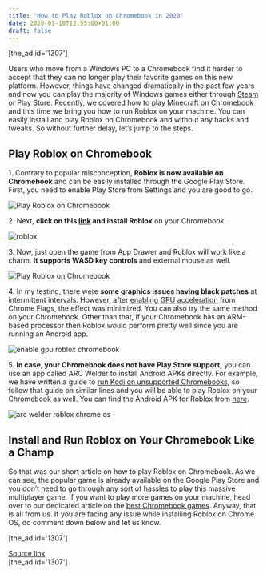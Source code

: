 ```yaml
---
title: 'How to Play Roblox on Chromebook in 2020'
date: 2020-01-16T12:55:00+01:00
draft: false
---
```


\[the\_ad id='1307'\]  
  

  

Users who move from a Windows PC to a Chromebook find it harder to accept that they can no longer play their favorite games on this new platform. However, things have changed dramatically in the past few years and now you can play the majority of Windows games either through [Steam](https://beebom.com/how-install-play-steam-games-chromebook/) or Play Store. Recently, we covered how to [play Minecraft on Chromebook](https://beebom.com/how-install-play-minecraft-chromebook/) and this time we bring you how to run Roblox on your machine. You can easily install and play Roblox on Chromebook and without any hacks and tweaks. So without further delay, let’s jump to the steps.  

Play Roblox on Chromebook
-------------------------

  

1\. Contrary to popular misconception, **Roblox is now available on Chromebook** and can be easily installed through the Google Play Store. First, you need to enable Play Store from Settings and you are good to go.  

![Play Roblox on Chromebook](https://beebom.com/wp-content/uploads/2020/01/Play-Roblox-on-Chromebook.jpg)

2\. Next, **click on this [link](https://play.google.com/store/apps/details?id=com.roblox.client&hl=en_IN) and install Roblox** on your Chromebook.  

![roblox](https://beebom.com/wp-content/uploads/2020/01/roblox.jpg)

3\. Now, just open the game from App Drawer and Roblox will work like a charm. **It supports WASD key controls** and external mouse as well.  

![Play Roblox on Chromebook](https://beebom.com/wp-content/uploads/2020/01/Play-Roblox-on-Chromebook-1.jpg)

4\. In my testing, there were **some graphics issues having black patches** at intermittent intervals. However, after [enabling GPU acceleration](https://beebom.com/enable-microphone-gpu-acceleration-linux-chromebook/) from Chrome Flags, the effect was minimized. You can also try the same method on your Chromebook. Other than that, if your Chromebook has an ARM-based processor then Roblox would perform pretty well since you are running an Android app.  

![enable gpu roblox chromebook](https://beebom.com/wp-content/uploads/2020/01/enable-gpu-roblox-chromebook.jpg)

  
  

  

5\. **In case, your Chromebook does not have Play Store support,** you can use an app called ARC Welder to install Android APKs directly. For example, we have written a guide to [run Kodi on unsupported Chromebooks](https://beebom.com/install-kodi-on-chromebook/), so follow that guide on similar lines and you will be able to play Roblox on your Chromebook as well. You can find the Android APK for Roblox from [here](https://apkpure.com/roblox/com.roblox.client).  

![arc welder roblox chrome os](https://beebom.com/wp-content/uploads/2020/01/arc-welder-roblox-chrome-os.jpg)

Install and Run Roblox on Your Chromebook Like a Champ
------------------------------------------------------

  

So that was our short article on how to play Roblox on Chromebook. As we can see, the popular game is already available on the Google Play Store and you don’t need to go through any sort of hassles to play this massive multiplayer game. If you want to play more games on your machine, head over to our dedicated article on the [best Chromebook games](https://beebom.com/best-chromebook-games/). Anyway, that is all from us. If you are facing any issue while installing Roblox on Chrome OS, do comment down below and let us know.  

  
  
\[the\_ad id='1307'\]  
  
[Source link](https://beebom.com/how-play-roblox-chromebook/)  
\[the\_ad id='1307'\]